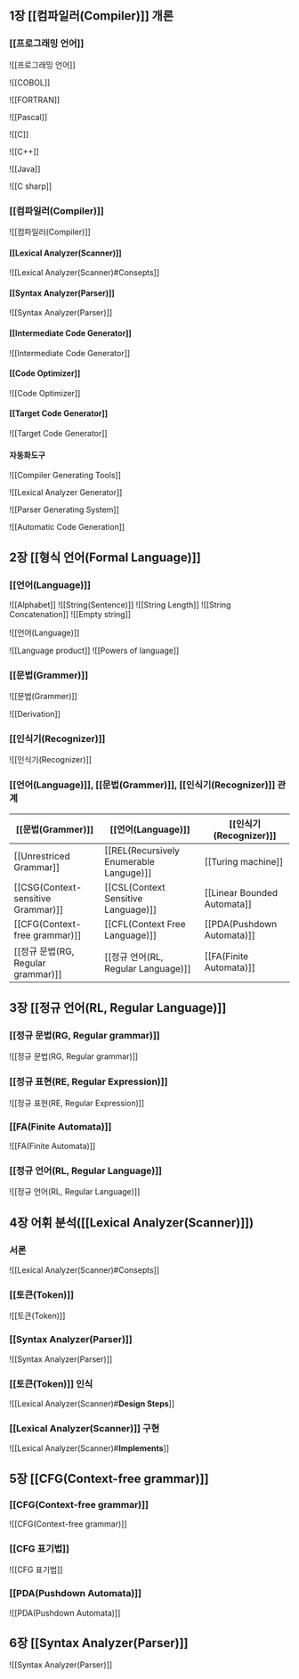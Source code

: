 ## 1장 [[컴파일러(Compiler)]] 개론

### [[프로그래밍 언어]]
![[프로그래밍 언어]]

![[COBOL]]

![[FORTRAN]]

![[Pascal]]

![[C]]

![[C++]]

![[Java]]

![[C sharp]]

### [[컴파일러(Compiler)]]
![[컴파일러(Compiler)]]

#### [[Lexical Analyzer(Scanner)]]
![[Lexical Analyzer(Scanner)#Consepts]]
#### [[Syntax Analyzer(Parser)]]
![[Syntax Analyzer(Parser)]]
#### [[Intermediate Code Generator]]
![[Intermediate Code Generator]]

#### [[Code Optimizer]]
![[Code Optimizer]]
#### [[Target Code Generator]]
![[Target Code Generator]]
#### 자동화도구
![[Compiler Generating Tools]]

![[Lexical Analyzer Generator]]

![[Parser Generating System]]

![[Automatic Code Generation]]

## 2장 [[형식 언어(Formal Language)]]
### [[언어(Language)]]
![[Alphabet]]
![[String(Sentence)]]
![[String Length]]
![[String Concatenation]]
![[Empty string]]

![[언어(Language)]]

![[Language product]]
![[Powers of language]]

### [[문법(Grammer)]]
![[문법(Grammer)]]

![[Derivation]]

### [[인식기(Recognizer)]]
![[인식기(Recognizer)]]

### [[언어(Language)]], [[문법(Grammer)]], [[인식기(Recognizer)]] 관계

| [[문법(Grammer)]]                  | [[언어(Language)]]                      | [[인식기(Recognizer)]]      |
| ---------------------------------- | --------------------------------------- | --------------------------- |
| [[Unrestriced Grammar]]            | [[REL(Recursively Enumerable Languge)]] | [[Turing machine]]          |
| [[CSG(Context-sensitive Grammar)]] | [[CSL(Context Sensitive Language)]]     | [[Linear Bounded Automata]] |
| [[CFG(Context-free grammar)]]      | [[CFL(Context Free Language)]]          | [[PDA(Pushdown Automata)]]       | 
| [[정규 문법(RG, Regular grammar)]] | [[정규 언어(RL, Regular Language)]]     | [[FA(Finite Automata)]]     |

## 3장 [[정규 언어(RL, Regular Language)]]
### [[정규 문법(RG, Regular grammar)]]
![[정규 문법(RG, Regular grammar)]]
### [[정규 표현(RE, Regular Expression)]]
![[정규 표현(RE, Regular Expression)]]
### [[FA(Finite Automata)]]
![[FA(Finite Automata)]]

### [[정규 언어(RL, Regular Language)]]
![[정규 언어(RL, Regular Language)]]

## 4장 어휘 분석([[Lexical Analyzer(Scanner)]])
### 서론
![[Lexical Analyzer(Scanner)#Consepts]]
### [[토큰(Token)]]
![[토큰(Token)]]
### [[Syntax Analyzer(Parser)]]
![[Syntax Analyzer(Parser)]]

### [[토큰(Token)]] 인식
![[Lexical Analyzer(Scanner)#**Design Steps**]]

### [[Lexical Analyzer(Scanner)]] 구현
![[Lexical Analyzer(Scanner)#**Implements**]]

## 5장 [[CFG(Context-free grammar)]]
### [[CFG(Context-free grammar)]]
![[CFG(Context-free grammar)]]
### [[CFG 표기법]]
![[CFG 표기법]]
### [[PDA(Pushdown Automata)]]
![[PDA(Pushdown Automata)]]
## 6장 [[Syntax Analyzer(Parser)]]
![[Syntax Analyzer(Parser)]]
